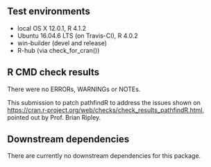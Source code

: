 ## Test environments
* local OS X 12.0.1, R 4.1.2
* Ubuntu 16.04.6 LTS (on Travis-CI), R 4.0.2
* win-builder (devel and release)
* R-hub (via check_for_cran())

## R CMD check results
  There were no ERRORs, WARNINGs or NOTEs.

  This submission to patch pathfindR to address the issues shown on
  <https://cran.r-project.org/web/checks/check_results_pathfindR.html>, pointed 
  out by Prof. Brian Ripley.
  
## Downstream dependencies
  There are currently no downstream dependencies for this package.
